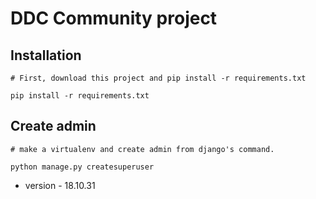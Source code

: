 # DDC Community project

## Installation
```
# First, download this project and pip install -r requirements.txt

pip install -r requirements.txt
```
## Create admin
```
# make a virtualenv and create admin from django's command.

python manage.py createsuperuser
```

* version - 18.10.31